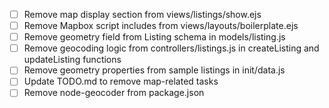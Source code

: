 - [ ] Remove map display section from views/listings/show.ejs
- [ ] Remove Mapbox script includes from views/layouts/boilerplate.ejs
- [ ] Remove geometry field from Listing schema in models/listing.js
- [ ] Remove geocoding logic from controllers/listings.js in createListing and updateListing functions
- [ ] Remove geometry properties from sample listings in init/data.js
- [ ] Update TODO.md to remove map-related tasks
- [ ] Remove node-geocoder from package.json
